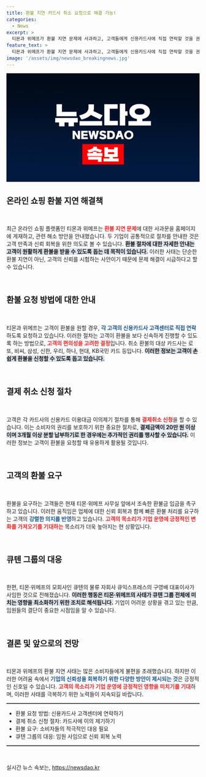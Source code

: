 ```yaml
---
title: 환불 지연 카드사 취소 요청으로 해결 가능!
categories:
  - News
excerpt: >
  티몬과 위메프가 환불 지연 문제에 사과하고, 고객들에게 신용카드사에 직접 연락할 것을 권장했습니다. 물류 자회사 대표도 사임하며 사태 확산 차단 움직임을 보이고 있습니다. 클릭해 자세한 정보를 확인하세요!
feature_text: >
  티몬과 위메프가 환불 지연 문제에 사과하고, 고객들에게 신용카드사에 직접 연락할 것을 권장했습니다. 물류 자회사 대표도 사임하며 사태 확산 차단 움직임을 보이고 있습니다. 클릭해 자세한 정보를 확인하세요!
image: '/assets/img/newsdao_breakingnews.jpg'
---
```


<p><img src="/assets/img/newsdao_breakingnews.jpg" alt="bookingtag 속보" /></p>

<h2 data-ke-size="size26">온라인 쇼핑 환불 지연 해결책</h2>

<p data-ke-size="size16">&nbsp;</p>

<p data-ke-size="size16">최근 온라인 쇼핑 플랫폼인 티몬과 위메프는 <b><span style="color: #ee2323;">환불 지연 문제</span></b>에 대한 사과문을 홈페이지에 게재하고, 관련 해소 방안을 안내했습니다. 두 기업이 공통적으로 절차를 안내한 것은 고객 만족과 신뢰 회복을 위한 의도로 볼 수 있습니다. <b><span style="background-color: #21538527;">환불 절차에 대한 자세한 안내는 고객이 원활하게 환불을 받을 수 있도록 돕는 데 목적이 있습니다.</span></b> 이러한 사태는 단순한 환불 지연이 아닌, 고객의 신뢰를 시험하는 사안이기 때문에 문제 해결이 시급하다고 할 수 있습니다.</p>

<p data-ke-size="size16">&nbsp;</p>

<h2 data-ke-size="size26">환불 요청 방법에 대한 안내</h2>

<p data-ke-size="size16">&nbsp;</p>

<p data-ke-size="size16">티몬과 위메프는 고객이 환불을 원할 경우, <b><span style="color: #1a5490;">각 고객의 신용카드사 고객센터로 직접 연락</span></b>하도록 요청하고 있습니다. 이러한 절차는 고객이 환불을 보다 신속하게 진행할 수 있도록 하는 방법으로, <b><span style="color: #ee2323;">고객의 편의성을 고려한 결정</span></b>입니다. 취소 환불의 대상 카드사는 로또, 비씨, 삼성, 신한, 우리, 하나, 현대, KB국민 카드 등입니다. <b><span style="background-color: #21538527;">이러한 정보는 고객이 손쉽게 환불을 신청할 수 있도록 돕고 있습니다.</span></b></p>

<p data-ke-size="size16">&nbsp;</p>

<h2 data-ke-size="size26">결제 취소 신청 절차</h2>

<p data-ke-size="size16">&nbsp;</p>

<p data-ke-size="size16">고객은 각 카드사의 신용카드 이용대금 이의제기 절차를 통해 <b><span style="color: #ee2323;">결제취소 신청</span></b>을 할 수 있습니다. 이는 소비자의 권리를 보호하기 위한 중요한 절차로, <b><span style="background-color: #21538527;">결제금액이 20만 원 이상이며 3개월 이상 분할 납부하기로 한 경우에는 추가적인 권리를 행사할 수 있습니다.</span></b> 이러한 정보는 고객이 환불을 요청할 때 유용하게 활용될 것입니다.</p>

<p data-ke-size="size16">&nbsp;</p>

<h2 data-ke-size="size26">고객의 환불 요구</h2>

<p data-ke-size="size16">&nbsp;</p>

<p data-ke-size="size16">환불을 요구하는 고객들은 현재 티몬·위메프 사무실 앞에서 조속한 환불금 입금을 촉구하고 있습니다. 이러한 움직임은 업체에 대한 신뢰 회복과 함께 빠른 환불 처리를 요구하는 고객의 <b><span style="color: #1a5490;">강렬한 의지를 반영</span></b>하고 있습니다. <b><span style="color: #ee2323;">고객의 목소리가 기업 운영에 긍정적인 변화를 가져오기를 기대하는</span></b> 목소리가 더욱 높아지는 현 상황입니다.</p>

<p data-ke-size="size16">&nbsp;</p>

<h2 data-ke-size="size26">큐텐 그룹의 대응</h2>

<p data-ke-size="size16">&nbsp;</p>

<p data-ke-size="size16">한편, 티몬·위메프의 모회사인 큐텐의 물류 자회사 큐익스프레스의 구영배 대표이사가 사임한 것으로 전해졌습니다. <b><span style="background-color: #21538527;">이러한 행동은 티몬·위메프의 사태가 큐텐 그룹 전체에 미치는 영향을 최소화하기 위한 조치로 해석됩니다.</span></b> 기업이 어려운 상황을 겪고 있는 만큼, 임원들의 결단이 중요한 시점임을 알 수 있습니다. </p>

<p data-ke-size="size16">&nbsp;</p>

<h2 data-ke-size="size26">결론 및 앞으로의 전망</h2>

<p data-ke-size="size16">&nbsp;</p>

<p data-ke-size="size16">티몬과 위메프의 환불 지연 사태는 많은 소비자들에게 불편을 초래했습니다. 하지만 이러한 어려움 속에서 <b><span style="color: #1a5490;">기업의 신뢰성을 회복하기 위한 다양한 방안이 제시되는 것</span></b>은 긍정적인 신호일 수 있습니다. <b><span style="color: #ee2323;">고객의 목소리가 기업 운영에 긍정적인 영향을 미치기를 기대</span></b>하며, 이러한 사태를 극복하기 위한 노력들이 지속되길 바랍니다.</p>

<hr style="height: 2px; background-color: #333; border: none;"/>

<ul>
    <li>환불 요청 방법: 신용카드사 고객센터에 연락하기</li>
    <li>결제 취소 신청 절차: 카드사에 이의 제기하기</li>
    <li>환불 요구: 소비자들의 적극적인 대응 필요</li>
    <li>큐텐 그룹의 대응: 임원 사임으로 신뢰 회복 노력</li>
</ul>

<hr style="height: 2px; background-color: #333; border: none;"/>

<p data-ke-size="size16">&nbsp;</p>
실시간 뉴스 속보는, <a href="https://newsdao.kr" rel="dofollow">https://newsdao.kr</a>


